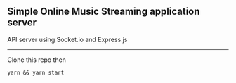 Simple Online Music Streaming application server
--
API server using Socket.io and Express.js

---

Clone this repo then

`yarn && yarn start`